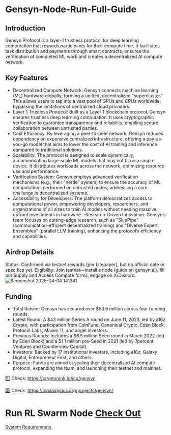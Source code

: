 # Gensyn-Node-Run-Full-Guide

## Introduction
Gensyn Protocol is a layer-1 trustless protocol for deep learning computation that rewards participants for their compute time. It facilitates task distribution and payments through smart contracts, ensures the verification of completed ML work and creates a decentralized AI compute network.

## Key Features
- Decentralized Compute Network: Gensyn connects machine learning (ML) hardware globally, forming a unified, decentralized "supercluster." This allows users to tap into a vast pool of GPUs and CPUs worldwide, bypassing the limitations of centralized cloud providers.
- Layer 1 Trustless Protocol: Built as a Layer 1 blockchain protocol, Gensyn ensures trustless deep learning computation. It uses cryptographic verification to guarantee transparency and reliability, enabling secure collaboration between untrusted parties.
- Cost Efficiency: By leveraging a peer-to-peer network, Gensyn reduces dependency on expensive centralized infrastructure, offering a pay-as-you-go model that aims to lower the cost of AI training and inference compared to traditional solutions.
- Scalability: The protocol is designed to scale dynamically, accommodating large-scale ML models that may not fit on a single device. It distributes workloads across the network, optimizing resource use and performance.
- Verification System: Gensyn employs advanced verification mechanisms (e.g., their "Verde" system) to ensure the accuracy of ML computations performed on untrusted nodes, addressing a core challenge in decentralized systems.
- Accessibility for Developers: The platform democratizes access to computational power, empowering developers, researchers, and organizations of all sizes to train AI models without needing massive upfront investments in hardware.
-Research-Driven Innovation: Gensyn’s team focuses on cutting-edge research, such as "SkipPipe" (communication-efficient decentralized training) and "Diverse Expert Ensembles" (parallel LLM training), enhancing the protocol’s efficiency and capabilities.

## Airdrop Details
Status: Confirmed via testnet rewards (per Litepaper), but no official date or specifics yet.
Eligibility: Join testnet—install a node (guide on gensyn.ai), fill out Supply and Access Compute forms, engage on X/Discord.
![Screenshot 2025-04-04 141341](https://github.com/user-attachments/assets/df22a465-a777-4c3a-a118-fe06cda525be)

## Funding
- Total Raised: Gensyn has secured over $50.6 million across four funding rounds.
- Latest Round: A $43 million Series A round on June 11, 2023, led by a16z Crypto, with participation from CoinFund, Canonical Crypto, Eden Block, Protocol Labs, Maven 11, and angel investors.
- Previous Rounds: Includes a $6.5 million Seed round in March 2022 (led by Eden Block) and a $1.1 million pre-Seed in 2021 (led by 7percent Ventures and Counterview Capital).
- Investors: Backed by 17 institutional investors, including a16z, Galaxy Digital, Entrepreneur First, and others.
- Purpose: Funds are aimed at scaling their decentralized AI compute protocol, expanding the team, and launching their testnet and mainnet.

1️⃣ Check: https://cryptorank.io/ico/gensyn

2️⃣ Check: https://icoanalytics.org/projects/gensyn/

# Run RL Swarm Node [Check Out](RL-Swarm.md)   

[System Requiremnets](system-requirements.md)
